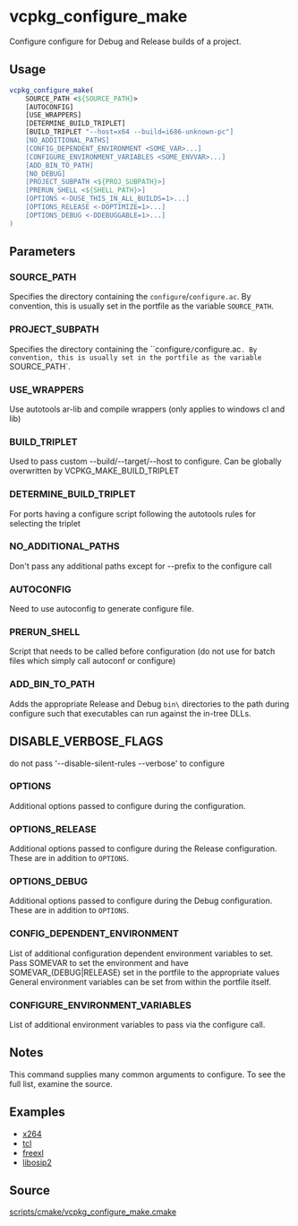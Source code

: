 # vcpkg_configure_make

Configure configure for Debug and Release builds of a project.

## Usage
```cmake
vcpkg_configure_make(
    SOURCE_PATH <${SOURCE_PATH}>
    [AUTOCONFIG]
    [USE_WRAPPERS]
    [DETERMINE_BUILD_TRIPLET]
    [BUILD_TRIPLET "--host=x64 --build=i686-unknown-pc"]
    [NO_ADDITIONAL_PATHS]
    [CONFIG_DEPENDENT_ENVIRONMENT <SOME_VAR>...]
    [CONFIGURE_ENVIRONMENT_VARIABLES <SOME_ENVVAR>...]
    [ADD_BIN_TO_PATH]
    [NO_DEBUG]
    [PROJECT_SUBPATH <${PROJ_SUBPATH}>]
    [PRERUN_SHELL <${SHELL_PATH}>]
    [OPTIONS <-DUSE_THIS_IN_ALL_BUILDS=1>...]
    [OPTIONS_RELEASE <-DOPTIMIZE=1>...]
    [OPTIONS_DEBUG <-DDEBUGGABLE=1>...]
)
```

## Parameters
### SOURCE_PATH
Specifies the directory containing the `configure`/`configure.ac`.
By convention, this is usually set in the portfile as the variable `SOURCE_PATH`.

### PROJECT_SUBPATH
Specifies the directory containing the ``configure`/`configure.ac`.
By convention, this is usually set in the portfile as the variable `SOURCE_PATH`.

### USE_WRAPPERS
Use autotools ar-lib and compile wrappers (only applies to windows cl and lib)

### BUILD_TRIPLET
Used to pass custom --build/--target/--host to configure. Can be globally overwritten by VCPKG_MAKE_BUILD_TRIPLET

### DETERMINE_BUILD_TRIPLET
For ports having a configure script following the autotools rules for selecting the triplet

### NO_ADDITIONAL_PATHS
Don't pass any additional paths except for --prefix to the configure call

### AUTOCONFIG
Need to use autoconfig to generate configure file.

### PRERUN_SHELL
Script that needs to be called before configuration (do not use for batch files which simply call autoconf or configure)

### ADD_BIN_TO_PATH
Adds the appropriate Release and Debug `bin\` directories to the path during configure such that executables can run against the in-tree DLLs.

## DISABLE_VERBOSE_FLAGS
do not pass '--disable-silent-rules --verbose' to configure

### OPTIONS
Additional options passed to configure during the configuration.

### OPTIONS_RELEASE
Additional options passed to configure during the Release configuration. These are in addition to `OPTIONS`.

### OPTIONS_DEBUG
Additional options passed to configure during the Debug configuration. These are in addition to `OPTIONS`.

### CONFIG_DEPENDENT_ENVIRONMENT
List of additional configuration dependent environment variables to set. 
Pass SOMEVAR to set the environment and have SOMEVAR_(DEBUG|RELEASE) set in the portfile to the appropriate values
General environment variables can be set from within the portfile itself. 

### CONFIGURE_ENVIRONMENT_VARIABLES
List of additional environment variables to pass via the configure call. 

## Notes
This command supplies many common arguments to configure. To see the full list, examine the source.

## Examples

* [x264](https://github.com/Microsoft/vcpkg/blob/master/ports/x264/portfile.cmake)
* [tcl](https://github.com/Microsoft/vcpkg/blob/master/ports/tcl/portfile.cmake)
* [freexl](https://github.com/Microsoft/vcpkg/blob/master/ports/freexl/portfile.cmake)
* [libosip2](https://github.com/Microsoft/vcpkg/blob/master/ports/libosip2/portfile.cmake)

## Source
[scripts/cmake/vcpkg_configure_make.cmake](https://github.com/Microsoft/vcpkg/blob/master/scripts/cmake/vcpkg_configure_make.cmake)
